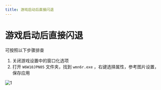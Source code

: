 ```yaml
---
title: 游戏启动后直接闪退
---
```


# 游戏启动后直接闪退

可按照以下步骤排查  

1. 关闭游戏设置中的窗口化选项  
2. 打开 `W6W10JPN05` 文件夹，找到 `wmn6r.exe` ，右键选择属性，参考图片设置，保存应用  

![1](https://pics-a1c.pages.dev/ng_web/game/issueFix/3/1.png)  